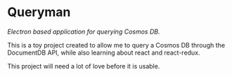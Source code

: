 # Queryman
_Electron based application for querying Cosmos DB._

This is a toy project created to allow me to query a Cosmos DB through the DocumentDB API, while also learning about react and react-redux.

This project will need a lot of love before it is usable.